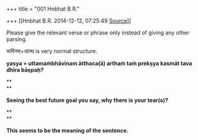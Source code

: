 +++
title = "001 Hnbhat B.R."

+++
[[Hnbhat B.R.	2014-12-12, 07:25:49 [Source](https://groups.google.com/g/samskrita/c/lEt9KuGkQ3w)]]



Please give the relevant verse or phrase only instead of giving any other parsing.

  

भाविनम्+आत्थ is very normal structure.

  

**yasya + uttamaṁbhāvinam ātthaca(ā) arthaṁ taṁ prekṣya kasmāt tava dhīra bāṣpaḥ?**

**  
**

**Seeing the best future goal you say, why there is your tear(s)?**

**  
**

**This seems to be the meaning of the sentence.**  

  

  


